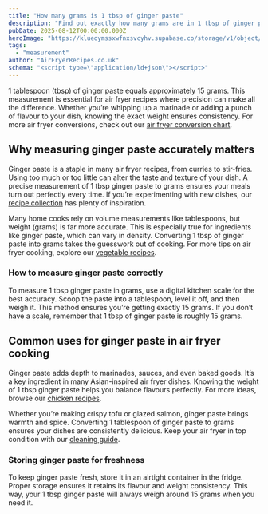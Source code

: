 ```yaml
---
title: "How many grams is 1 tbsp of ginger paste"
description: "Find out exactly how many grams are in 1 tbsp of ginger paste for perfect air fryer recipes every time."
pubDate: 2025-08-12T00:00:00.000Z
heroImage: "https://klueoymssxwfnxsvcyhv.supabase.co/storage/v1/object/public/md/how-many-grams-is-1-tbsp-ginger-paste-cdf9e514.webp"
tags:
  - "measurement"
author: "AirFryerRecipes.co.uk"
schema: "<script type=\"application/ld+json\"></script>"
---
```


<p>1 tablespoon (tbsp) of ginger paste equals approximately 15 grams. This measurement is essential for air fryer recipes where precision can make all the difference. Whether you’re whipping up a marinade or adding a punch of flavour to your dish, knowing the exact weight ensures consistency. For more air fryer conversions, check out our <a href=https://www.airfryerrecipe.co.uk/air-fryer-conversion-chart>air fryer conversion chart</a>.</p>  

<h2>Why measuring ginger paste accurately matters</h2>  
<p>Ginger paste is a staple in many air fryer recipes, from curries to stir-fries. Using too much or too little can alter the taste and texture of your dish. A precise measurement of 1 tbsp ginger paste to grams ensures your meals turn out perfectly every time. If you’re experimenting with new dishes, our <a href=https://www.airfryerrecipe.co.uk/recipes>recipe collection</a> has plenty of inspiration.</p>  

<p>Many home cooks rely on volume measurements like tablespoons, but weight (grams) is far more accurate. This is especially true for ingredients like ginger paste, which can vary in density. Converting 1 tbsp of ginger paste into grams takes the guesswork out of cooking. For more tips on air fryer cooking, explore our <a href=https://www.airfryerrecipe.co.uk/recipe-category/vegetables>vegetable recipes</a>.</p>  

<h3>How to measure ginger paste correctly</h3>  
<p>To measure 1 tbsp ginger paste in grams, use a digital kitchen scale for the best accuracy. Scoop the paste into a tablespoon, level it off, and then weigh it. This method ensures you’re getting exactly 15 grams. If you don’t have a scale, remember that 1 tbsp of ginger paste is roughly 15 grams.</p>  

<h2>Common uses for ginger paste in air fryer cooking</h2>  
<p>Ginger paste adds depth to marinades, sauces, and even baked goods. It’s a key ingredient in many Asian-inspired air fryer dishes. Knowing the weight of 1 tbsp ginger paste helps you balance flavours perfectly. For more ideas, browse our <a href=https://www.airfryerrecipe.co.uk/recipe-category/chicken>chicken recipes</a>.</p>  

<p>Whether you’re making crispy tofu or glazed salmon, ginger paste brings warmth and spice. Converting 1 tablespoon of ginger paste to grams ensures your dishes are consistently delicious. Keep your air fryer in top condition with our <a href=https://www.airfryerrecipe.co.uk/air-fryer-cleaner>cleaning guide</a>.</p>  

<h3>Storing ginger paste for freshness</h3>  
<p>To keep ginger paste fresh, store it in an airtight container in the fridge. Proper storage ensures it retains its flavour and weight consistency. This way, your 1 tbsp ginger paste will always weigh around 15 grams when you need it.</p>